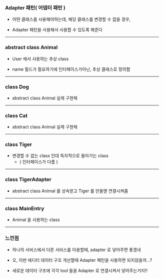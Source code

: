 ### Adapter 패턴( 어댑터 패턴 )

- 어떤 클래스를 사용해야하는데, 해당 클래스를 변경할 수 없을 경우,


- Adapter 패턴을 사용해서 사용할 수 있도록 해준다

---

### abstract class Animal

- User 에서 사용하는 추상 class


- name 필드가 필요하기에 인터페이스가아닌, 추상 클래스로 정의함

---

### class Dog

- abstract class Animal 실제 구현체 

---

### class Cat

- abstract class Animal 실제 구현체

---

### class Tiger

- 변경할 수 없는 class 인데 독자적으로 돌아가는 class
  - ( 인터페이스가 다름 )

---

### class TigerAdapter

- abstract class Animal 를 상속받고 Tiger 를 만들엗 연결시켜줌

---

### class MainEntry

- Animal 을 사용하는 class

---

### 느낀점

- 하나의 서비스에서 다른 서비스를 이용할때, adapter 로 넣어주면 좋겠네


- 오, 이번 에디터 데이터 구조 개선할때 Adapter 패턴을 사용하면 되지않을까...?


- 새로운 데이터 구조에 각각 tool 들을 Adapter 로 연결시켜서 넣어주는거지!!


